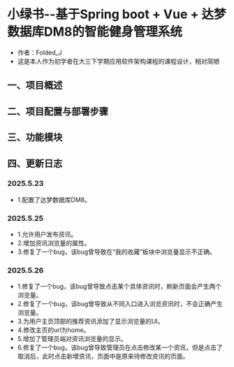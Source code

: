 # 小绿书--基于Spring boot + Vue + 达梦数据库DM8的智能健身管理系统
  - 作者：Folded_J
  - 这是本人作为初学者在大三下学期应用软件架构课程的课程设计，相对简陋
    
## 一、项目概述


## 二、项目配置与部署步骤


## 三、功能模块


## 四、更新日志
### 2025.5.23
- 1.配置了达梦数据库DM8。
### 2025.5.25
- 1.允许用户发布资讯。
- 2.增加资讯浏览量的属性。
- 3.修复了一个bug，该bug曾导致在“我的收藏”板块中浏览量显示不正确。
### 2025.5.26
- 1.修复了一个bug，该bug曾导致点击某个具体资讯时，刷新页面会产生两个浏览量。
- 2.修复了一个bug，该bug曾导致从不同入口进入浏览资讯时，不会正确产生浏览量。
- 3.为用户主页顶部的推荐资讯添加了显示浏览量的UI。
- 4.修改主页的url为home。
- 5.增加了管理员端对资讯浏览量的显示。
- 6.修复了一个bug，该bug曾导致管理员在点击修改某一个资讯，但是点击了取消后，此时点击新增资讯，页面中是原来待修改资讯的页面。